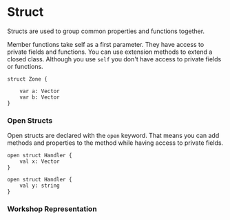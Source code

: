# Struct

Structs are used to group common properties and functions together.

Member functions take self as a first parameter.
They have access to private fields and functions.
You can use extension methods to extend a closed class.
Although you use `self` you don't have access to private fields or functions.

```text
struct Zone {
    
    var a: Vector
    var b: Vector
}
```
### Open Structs

Open structs are declared with the `open` keyword.
That means you can add methods and properties to the method while having
access to private fields.

```
open struct Handler {
    val x: Vector
}

open struct Handler {
    val y: string
}
```

### Workshop Representation

